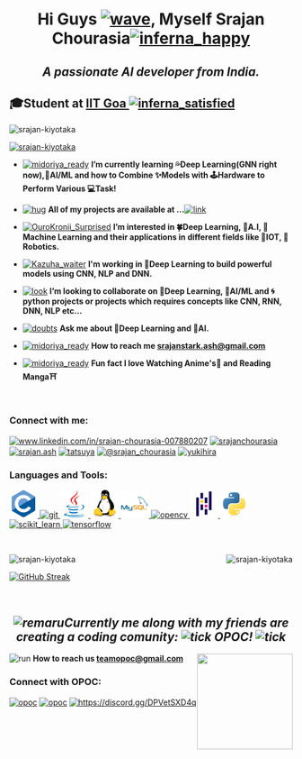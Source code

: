 <h1 align="center">Hi Guys <a href="https://emoji.discord.st/emojis/3d96defc-3ca3-4964-9393-9b72a3a0e549.gif"><img src="https://emoji.discord.st/emojis/3d96defc-3ca3-4964-9393-9b72a3a0e549.gif" width="64px" height="64px" alt="wave"></a>, Myself Srajan Chourasia<a href="https://emoji.gg/emoji/9721-inferna-happy"><img src="https://emoji.gg/assets/emoji/9721-inferna-happy.png" width="70px" height="70px" alt="inferna_happy"></a></h1>

<h2 align="center"><I>A passionate AI developer from India.</I></h2>

## 🎓Student at [IIT Goa ](https://iitgoa.ac.in/)<a href="https://emoji.gg/emoji/1251-inferna-satisfied"><img src="https://emoji.gg/assets/emoji/1251-inferna-satisfied.png" width="60px" height="60px" alt="inferna_satisfied"></a>

<p align="left"> <img src="https://komarev.com/ghpvc/?username=srajan-kiyotaka&label=Landed%20on%20my%20planet!&color=5bb1e6&style=plastic" alt="srajan-kiyotaka" /> </p>

<p align="left"> <a href="https://github.com/ryo-ma/github-profile-trophy"><img src="https://github-profile-trophy.vercel.app/?username=srajan-kiyotaka" alt="srajan-kiyotaka" /></a> </p>

- <a href="https://emoji.gg/emoji/3929-midoriya-ready"><img src="https://emoji.gg/assets/emoji/3929-midoriya-ready.png" width="60px" height="60px" alt="midoriya_ready"></a> **I’m currently learning 💦Deep Learning(GNN right now),🎍AI/ML and how to Combine ✨Models with 🕹️Hardware to Perform Various 💻Task!**

- <a href="https://github.com/srajan-kiyotaka?tab=repositories"><img src="https://emoji.gg/assets/emoji/7549-hug.png" width="49px" height="49px" alt="hug"></a>  **All of my projects are available at ...**<a href="https://github.com/srajan-kiyotaka?tab=repositories"><img src="https://emoji.discord.st/emojis/cb3dc3d2-fd74-4a3b-a9e1-f7ad58497090.gif" width="28px" height="28px" alt="link"></a>

- <a href="https://emoji.gg/emoji/7578-ourokronii-surprised"><img src="https://emoji.gg/assets/emoji/7578-ourokronii-surprised.png" width="50px" height="50px" alt="OuroKronii_Surprised"></a> **I’m interested in 🍀Deep Learning, 🍂A.I, 🔖Machine Learning and their applications in different fields like 🌌IOT, 🤖Robotics.** 

- <a href="https://emoji.gg/emoji/4497-kazuha-waiter"><img src="https://emoji.gg/assets/emoji/4497-kazuha-waiter.png" width="60px" height="60px" alt="Kazuha_waiter"></a> **I'm working in 🍣Deep Learning to build powerful models using CNN, NLP and DNN.**

- <a href="https://emoji.discord.st/emojis/KannaPeer.png"><img src="https://emoji.discord.st/emojis/KannaPeer.png" width="49px" height="49px" alt="look"></a> **I’m looking to collaborate on 🐬Deep Learning, 🎴AI/ML and 🌀python projects or projects which requires concepts like CNN, RNN, DNN, NLP etc...**

- <a href="https://emoji.discord.st/emojis/663714e4-e209-4747-9fe3-bbe00d03c1de.png"><img src="https://emoji.discord.st/emojis/663714e4-e209-4747-9fe3-bbe00d03c1de.png" width="56px" height="56px" alt="doubts"></a> **Ask me about 🧊Deep Learning and 🔮AI.**

- <a href="https://emoji.discord.st/emojis/4cfdebaf-2139-4371-82fc-a19123ad6195.png"><img src="https://emoji.discord.st/emojis/4cfdebaf-2139-4371-82fc-a19123ad6195.png" width="53px" height="53px" alt="midoriya_ready"></a> **How to reach me srajanstark.ash@gmail.com**

- <a href="https://emoji.discord.st/emojis/e21767b7-630b-4e42-924a-fcb30ad2d714.png"><img src="https://emoji.discord.st/emojis/e21767b7-630b-4e42-924a-fcb30ad2d714.png" width="52px" height="52px" alt="midoriya_ready"></a> **Fun fact I love Watching Anime's🎐 and Reading Manga⛩️**

<br>

<h3 align="left">Connect with me:</h3>
<p align="left">
<a href="https://www.linkedin.com/in/srajan-chourasia-007880207" target="blank"><img align="center" src="https://raw.githubusercontent.com/rahuldkjain/github-profile-readme-generator/master/src/images/icons/Social/linked-in-alt.svg" alt="www.linkedin.com/in/srajan-chourasia-007880207" height="35" width="45" /></a>
<a href="https://kaggle.com/srajanchourasia" target="blank"><img align="center" src="https://raw.githubusercontent.com/rahuldkjain/github-profile-readme-generator/master/src/images/icons/Social/kaggle.svg" alt="srajanchourasia" height="35" width="45" /></a>
<a href="https://instagram.com/srajan.ash" target="blank"><img align="center" src="https://raw.githubusercontent.com/rahuldkjain/github-profile-readme-generator/master/src/images/icons/Social/instagram.svg" alt="srajan.ash" height="35" width="45" /></a>
<a href="https://www.codechef.com/users/tatsuya" target="blank"><img align="center" src="https://cdn.jsdelivr.net/npm/simple-icons@3.1.0/icons/codechef.svg" alt="tatsuya" height="35" width="45" /></a>
<a href="https://www.hackerrank.com/srajan_chourasia" target="blank"><img align="center" src="https://raw.githubusercontent.com/rahuldkjain/github-profile-readme-generator/master/src/images/icons/Social/hackerrank.svg" alt="@srajan_chourasia" height="35" width="45" /></a>
<a href="https://codeforces.com/profile/yukihira" target="blank"><img align="center" src="https://raw.githubusercontent.com/rahuldkjain/github-profile-readme-generator/master/src/images/icons/Social/codeforces.svg" alt="yukihira" height="35" width="45" /></a>
</p>

<h3 align="left">Languages and Tools:</h3>
<p align="left"> <a href="https://www.cprogramming.com/" target="_blank" rel="noreferrer"> <img src="https://raw.githubusercontent.com/devicons/devicon/master/icons/c/c-original.svg" alt="c" width="50" height="50"/> </a>  <a href="https://git-scm.com/" target="_blank" rel="noreferrer"> <img src="https://www.vectorlogo.zone/logos/git-scm/git-scm-icon.svg" alt="git" width="50" height="50"/> </a> <a href="https://www.java.com" target="_blank" rel="noreferrer"> <img src="https://raw.githubusercontent.com/devicons/devicon/master/icons/java/java-original.svg" alt="java" width="50" height="50"/> </a> <a href="https://www.linux.org/" target="_blank" rel="noreferrer"> <img src="https://raw.githubusercontent.com/devicons/devicon/master/icons/linux/linux-original.svg" alt="linux" width="50" height="50"/> </a> <a href="https://www.mysql.com/" target="_blank" rel="noreferrer"> <img src="https://raw.githubusercontent.com/devicons/devicon/master/icons/mysql/mysql-original-wordmark.svg" alt="mysql" width="50" height="50"/> </a> <a href="https://opencv.org/" target="_blank" rel="noreferrer"> <img src="https://www.vectorlogo.zone/logos/opencv/opencv-icon.svg" alt="opencv" width="50" height="50"/> </a> <a href="https://pandas.pydata.org/" target="_blank" rel="noreferrer"> <img src="https://raw.githubusercontent.com/devicons/devicon/2ae2a900d2f041da66e950e4d48052658d850630/icons/pandas/pandas-original.svg" alt="pandas" width="50" height="50"/> </a> <a href="https://www.python.org" target="_blank" rel="noreferrer"> <img src="https://raw.githubusercontent.com/devicons/devicon/master/icons/python/python-original.svg" alt="python" width="50" height="50"/> </a> <a href="https://scikit-learn.org/" target="_blank" rel="noreferrer"> <img src="https://upload.wikimedia.org/wikipedia/commons/0/05/Scikit_learn_logo_small.svg" alt="scikit_learn" width="50" height="50"/> </a> <a href="https://www.tensorflow.org" target="_blank" rel="noreferrer"> <img src="https://www.vectorlogo.zone/logos/tensorflow/tensorflow-icon.svg" alt="tensorflow" width="50" height="50"/> </a> </p>

<br>

<p><img align="left" src="https://github-readme-stats.vercel.app/api/top-langs?username=srajan-kiyotaka&show_icons=true&theme=radical&hide_border=true&locale=en&layout=compact" alt="srajan-kiyotaka" /></p>

<p>&nbsp;<img align="right" src="https://github-readme-stats.vercel.app/api?username=srajan-kiyotaka&show_icons=true&theme=tokyonight&title_color=3a91ee&text_color=3ddee1&bg_color=095381&hide_border=true&locale=en" alt="srajan-kiyotaka" /></p>

[![GitHub Streak](http://github-readme-streak-stats.herokuapp.com?user=srajan-kiyotaka&theme=tokyonight&date_format=M%20j%5B%2C%20Y%5D)](https://git.io/streak-stats)

<br>

<h2 align="center"><I><a><img src="https://emoji.discord.st/emojis/833b8e60-f65d-45ac-9288-5deb12d5ba1c.png" width="64px" height="64px" alt="remaru"></a>Currently me along with my friends are creating a coding comunity: <a><img src="https://emoji.discord.st/emojis/bc4561c5-37d6-44bb-b1ee-fce490a4d76a.gif" width="24px" height="24px" alt="tick"></a> OPOC! <a><img src="https://emoji.discord.st/emojis/bc4561c5-37d6-44bb-b1ee-fce490a4d76a.gif" width="24px" height="24px" alt="tick"></a></I></h2>

<a href="https://user-images.githubusercontent.com/91196806/149794804-59de1f34-14e4-4e99-b874-af9621258a6a.png"><img src="https://user-images.githubusercontent.com/91196806/149794804-59de1f34-14e4-4e99-b874-af9621258a6a.png" width="170px" height="170px" align="right"></a>

<a><img src="https://emoji.discord.st/emojis/4d7af730-bb05-4a97-9c8d-0f05bf247ad6.gif" width="60px" height="60px" alt="run"></a> **How to reach us teamopoc@gmail.com**

<h3 align="left"><b>Connect with OPOC:</b></h3>
<p align="left">
<a href="https://github.com/OPOC-Community" target="blank"><img align="center" src="https://cdn.jsdelivr.net/npm/simple-icons@3.0.1/icons/github.svg" alt="opoc" height="45" width="55" /></a>
<a href="https://www.youtube.com/channel/UCeOtffnJrIKsdtyY-FpFl-A" target="blank"><img align="center" src="https://raw.githubusercontent.com/rahuldkjain/github-profile-readme-generator/master/src/images/icons/Social/youtube.svg" alt="opoc" height="45" width="55" /></a>
<a href="https://discord.gg/https://discord.gg/DPVetSXD4q" target="blank"><img align="center" src="https://raw.githubusercontent.com/rahuldkjain/github-profile-readme-generator/master/src/images/icons/Social/discord.svg" alt="https://discord.gg/DPVetSXD4q" height="45" width="55" /></a>
</p>
